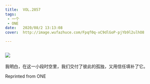 ```yaml
---
title:	VOL.2857
tags:
 - 一个
 - ONE
date:	2020/08/2 13:13:08
cover:	http://image.wufazhuce.com/Fpqf0q-xC9dlGoP-pjYb9l2ulhO8

---
```

![](http://image.wufazhuce.com/Fpqf0q-xC9dlGoP-pjYb9l2ulhO8)
---

我明白，在这一小段时空里，我们交付了彼此的孤独，又用信任填补了它。
 
Reprinted from ONE
